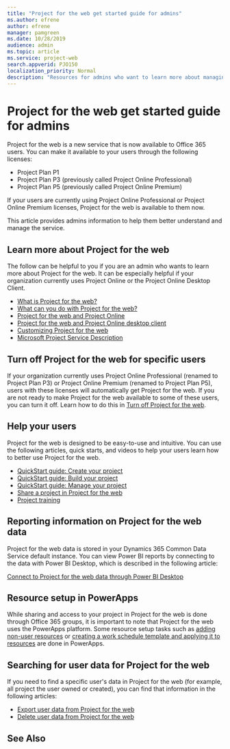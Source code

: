 ```yaml
---
title: "Project for the web get started guide for admins"
ms.author: efrene
author: efrene
manager: pamgreen
ms.date: 10/28/2019
audience: admin
ms.topic: article
ms.service: project-web
search.appverid: PJO150
localization_priority: Normal
description: "Resources for admins who want to learn more about managing Project for the web."
---
```


# Project for the web get started guide for admins

Project for the web is a new service that is now available to Office 365 users.  You can make it available to your users through the following licenses:

- Project Plan P1
- Project Plan P3 (previously called Project Online Professional)
- Project Plan P5 (previously called Project Online Premium)

If your users are currently using Project Online Professional or Project Online Premium licenses, Project for the web is available to them now. 

This article provides admins information to help them better understand and manage the service. 

## Learn more about Project for the web

The follow can be helpful to you if you are an admin who wants to learn more about Project for the web. It can be especially helpful if your organization currently uses Project Online or the Project Online Desktop Client.

- [What is Project for the web? ](https://go.microsoft.com/fwlink/?linkid=2108301)
- [What can you do with Project for the web? ](https://go.microsoft.com/fwlink/?linkid=2108303)
- [Project for the web and Project Online](https://go.microsoft.com/fwlink/?linkid=2108305)
- [Project for the web and Project Online desktop client ](https://go.microsoft.com/fwlink/?linkid=2108306)
- [Customizing Project for the web ](https://go.microsoft.com/fwlink/?linkid=2108401)
- [Microsoft Project Service Description](https://docs.microsoft.com/office365/servicedescriptions/project-online-service-description/project-online-service-description)

## Turn off Project for the web for specific users

If your organization currently uses Project Online Professional (renamed to Project Plan P3) or Project Online Premium (renamed to Project Plan P5), users with these licenses will automatically get Project for the web. If you are not ready to make Project for the web available to some of these users, you can turn it off. Learn how to do this in [Turn off Project for the web](turn-project-for-the-web-off.md).

## Help your users 

Project for the web is designed to be easy-to-use and intuitive. You can use the following articles, quick starts, and videos to help your users learn how to better use Project for the web. 

 - [QuickStart guide: Create your project](https://go.microsoft.com/fwlink/?linkid=2109367)
 - [QuickStart guide: Build your project](https://support.office.com/article/a45f7bcb-d3ff-4900-b2cb-41b8ba7ffbfe)
 - [QuickStart guide: Manage your project](https://support.office.com/article/c8e1f866-2c6a-4018-a39c-807382e7c671)
 - [Share a project in Project for the web](https://support.office.com/article/share-a-project-885758f0-c216-4129-a53d-6e2406977469)
 - [Project training](https://support.office.com/article/project-training-63f1db89-1ee0-4113-bedc-03fc5ec6223a)


## Reporting information on Project for the web data

Project for the web data is stored in your Dynamics 365 Common Data Service default instance. You can view Power BI reports by connecting to the data with Power BI Desktop, which is described in the following article:

[Connect to Project for the web data through Power BI Desktop](connect-to-project-for-the-web-data-through-powerbi-desktop.md)

## Resource setup in PowerApps

While sharing and access to your project in Project for the web is done through Office 365 groups, it is important to note that Project for the web uses the PowerApps platform.  Some resource setup tasks such as [adding non-user resources](https://docs.microsoft.com/project-for-the-web/create-nonuser-resources-in-project-for-the-web) or [creating a work schedule template and applying it to resources](https://docs.microsoft.com/project-for-the-web/create-and-apply-a-work-calendar) are done in PowerApps. 


## Searching for user data for Project for the web

If you need to find a specific user's data in Project for the web (for example, all project the user owned or created), you can find that information in the following articles:

- [Export user data from Project for the web](export-user-data-from-project-for-the-web.md)
- [Delete user data from Project for the web](delete-user-data-from-project-for-the-web.md)





 
## See Also


  
  



